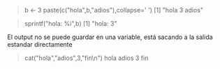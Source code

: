 > b <- 3
> paste(c("hola",b,"adios"),collapse=' ')
[1] "hola 3 adios"

> sprintf("hola: %i",b)
[1] "hola: 3"

El output no se puede guardar en una variable, está sacando a la salida estandar directamente
> cat("hola","adios",3,"fin\n")
hola adios 3 fin
